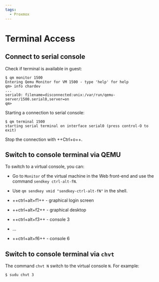 ```yaml
---
tags:
  - Proxmox
---
```


# Terminal Access

## Connect to serial console

Check if terminal is available in guest:

```console
$ qm monitor 1500
Entering Qemu Monitor for VM 1500 - type 'help' for help
qm> info chardev
...
serial0: filename=disconnected:unix:/var/run/qemu-server/1500.serial0,server=on
qm>
```

Starting a connection to serial console:

```console
$ qm terminal 1500
starting serial terminal on interface serial0 (press control-O to exit)
```

Stop the connection with ++Ctrl+o++.

## Switch to console terminal via QEMU

To switch to a virtual console, you can:
* Go to `Monitor` of the virtual machine in the Web front-end and
  use the command `sendkey ctrl-alt-fN`.
* Use `qm sendkey vmid "sendkey-ctrl-alt-fN"` in the shell.

* ++ctrl+alt+f1++ - graphical login screen
* ++ctrl+alt+f2++ - graphical desktop
* ++ctrl+alt+f3++ - console 3
* ...
* ++ctrl+alt+f6++ - console 6

## Switch to console terminal via `chvt`

The command `chvt N` switch to the virtual console `N`. For example:

```console
$ sudu chvt 3
```
